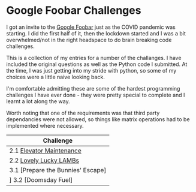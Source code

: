 # Google Foobar Challenges

I got an invite to the [Google Foobar](https://medium.com/plutonic-services/things-you-should-know-about-google-foobar-invitation-703a535bf30f) just as the COVID pandemic was starting. I did the first half of it, then the lockdown started and I was a bit overwhelmed/not in the right headspace to do brain breaking code challenges.

This is a collection of my entries for a number of the challanges. I have included the original questions as well as the Python code I submitted. At the time, I was just getting into my stride with python, so some of my choices were a little naive looking back. 

I'm comfortable admitting these are some of the hardest programming challenges I have ever done - they were pretty special to complete and I learnt a lot along the way.

Worth noting that one of the requirements was that third party dependancies were not allowed, so things like matrix operations had to be implemented where necessary.

| Challenge                                                              |
| -----------------------------------------------------------------------|
| 2.1 [Elevator Maintenance](./Challenge_2_1_Elevator_Maintenance.ipynb) |
| 2.2 [Lovely Lucky LAMBs](./Challenge_2_1_Lovely_Lucky_LAMBs.ipynb)     |
| 3.1 [Prepare the Bunnies' Escape]                           |
] 3.2 [Doomsday Fuel]                                         |
